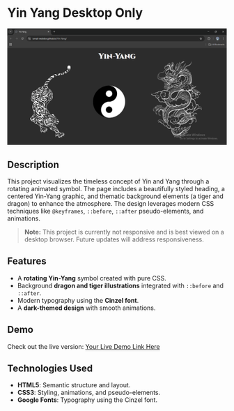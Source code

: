 # Yin Yang Desktop Only 
![Banner Image](./images/Yin-Yang.png)

## Description

This project visualizes the timeless concept of Yin and Yang through a rotating animated symbol. The page includes a beautifully styled heading, a centered Yin-Yang graphic, and thematic background elements (a tiger and dragon) to enhance the atmosphere. The design leverages modern CSS techniques like `@keyframes`, `::before`, `::after` pseudo-elements, and animations.

> **Note:** This project is currently not responsive and is best viewed on a desktop browser. Future updates will address responsiveness.
## Features

- A **rotating Yin-Yang** symbol created with pure CSS.
- Background **dragon and tiger illustrations** integrated with `::before` and `::after`.
- Modern typography using the **Cinzel font**.
- A **dark-themed design** with smooth animations.

## Demo

Check out the live version: [Your Live Demo Link Here](https://ismail-webdev.github.io/Yin-Yang/)

## Technologies Used

- **HTML5**: Semantic structure and layout.
- **CSS3**: Styling, animations, and pseudo-elements.
- **Google Fonts**: Typography using the Cinzel font.
